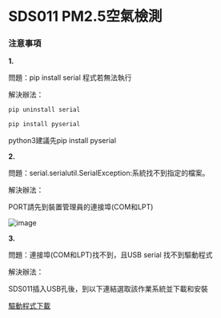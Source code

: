 # SDS011 PM2.5空氣檢測

### 注意事項
**1.**

問題：pip install serial 程式若無法執行

解決辦法：
```python
pip uninstall serial
```
```python
pip install pyserial
```

python3建議先pip install pyserial

**2.**

問題：serial.serialutil.SerialException:系統找不到指定的檔案。

解決辦法：

PORT請先到裝置管理員的連接埠(COM和LPT)

![image](C:\Users\Tibame\Desktop\air_PM2.5\air_PM2.5\1637160100535.jpg)

**3.**

問題：連接埠(COM和LPT)找不到，且USB serial 找不到驅動程式

解決辦法：

SDS011插入USB孔後，到以下連結選取該作業系統並下載和安裝

[驅動程式下載](https://learn.sparkfun.com/tutorials/how-to-install-ch340-drivers/all)













